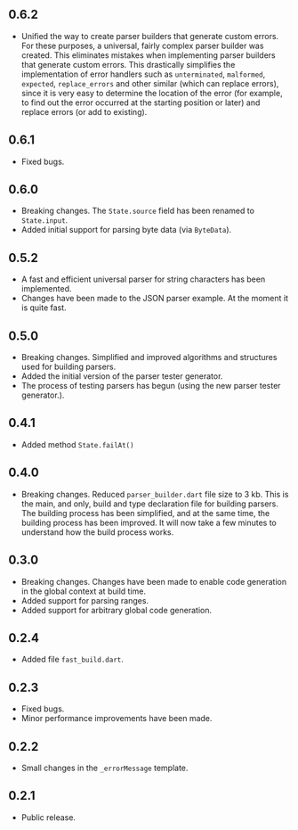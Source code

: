 ## 0.6.2

- Unified the way to create parser builders that generate custom errors. For these purposes, a universal, fairly complex parser builder was created. This eliminates mistakes when implementing parser builders that generate custom errors. This drastically simplifies the implementation of error handlers such as `unterminated`, `malformed`, `expected`, `replace_errors` and other similar (which can replace errors), since it is very easy to determine the location of the error (for example, to find out the error occurred at the starting position or later) and replace errors (or add to existing).

## 0.6.1

- Fixed bugs.

## 0.6.0

- Breaking changes. The `State.source` field has been renamed to `State.input`.
- Added initial support for parsing byte data (via `ByteData`).

## 0.5.2

- A fast and efficient universal parser for string characters has been implemented.
- Changes have been made to the JSON parser example. At the moment it is quite fast.

## 0.5.0

- Breaking changes. Simplified and improved algorithms and structures used for building parsers.
- Added the initial version of the parser tester generator.
- The process of testing parsers has begun (using the new parser tester generator.).

## 0.4.1

- Added method `State.failAt()`

## 0.4.0

- Breaking changes. Reduced `parser_builder.dart` file size to 3 kb. This is the main, and only, build and type declaration file for building parsers. The building process has been simplified, and at the same time, the building process has been improved. It will now take a few minutes to understand how the build process works.

## 0.3.0

- Breaking changes. Changes have been made to enable code generation in the global context at build time.
- Added support for parsing ranges.
- Added support for arbitrary global code generation.

## 0.2.4

- Added file `fast_build.dart`.

## 0.2.3

- Fixed bugs.
- Minor performance improvements have been made.

## 0.2.2

- Small changes in the `_errorMessage` template.

## 0.2.1

- Public release.